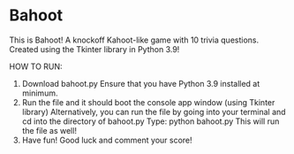 # Bahoot
This is Bahoot! A knockoff Kahoot-like game with 10 trivia questions. Created using the Tkinter library in Python 3.9!

HOW TO RUN:
1. Download bahoot.py
  Ensure that you have Python 3.9 installed at minimum.
2. Run the file and it should boot the console app window (using Tkinter library)
   Alternatively, you can run the file by going into your terminal and cd into the directory of bahoot.py
   Type: python bahoot.py
   This will run the file as well!
3. Have fun! Good luck and comment your score!
